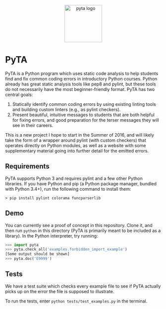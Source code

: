 <p align="center">
    <img src="https://github.com/pyta-uoft/website/blob/master/images/pyta_logo_markdown.png?raw=true" alt="pyta logo" width="120">
</p>

# PyTA

PyTA is a Python program which uses static code analysis to help students find
and fix common coding errors in introductory Python courses. Python already
has great static analysis tools like pep8 and pylint, but these tools do not
necessarily have the most beginner-friendly format. PyTA has two central goals:

1. Statically identify common coding errors by using existing linting tools and
   building custom linters (e.g., as pylint checkers).
2. Present beautiful, intuitive messages to students that are both helpful for
   fixing errors, and good preparation for the terser messages they will see
   in their careers.

This is a new project I hope to start in the Summer of 2016, and will likely
take the form of a wrapper around pylint (with custom checkers) that operates
directly on Python modules, as well as a website with some supplementary
material going into further detail for the emitted errors.

## Requirements

PyTA supports Python 3 and requires pylint and a few other Python libraries. If you have Python and pip (a
Python package manager, bundled with Python 3.4+), run the following command
to install them:

```
> pip install pylint colorama funcparserlib
```

## Demo

You can currently see a proof of concept in this repository. Clone it,
and then run `python` in this directory (PyTA is primarily meant to be
included as a library). In the Python interpreter, try running:

```python
>>> import pyta
>>> pyta.check_all('examples.forbidden_import_example')
[Some output should be shown]
>>> pyta.doc('E9999')
```


## Tests

We have a test suite which checks every example file to see if PyTA actually
picks up on the error the file is supposed to illustrate.

To run the tests, enter `python tests/test_examples.py` in the terminal.
